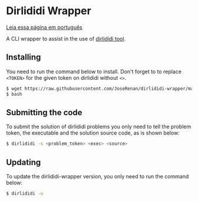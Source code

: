 # Dirlididi Wrapper

[Leia essa página em português](https://github.com/JoseRenan/dirlididi-wrapper/blob/master/README.md)

A CLI wrapper to assist in the use of [dirlididi tool](http://dirlididi.com).

## Installing

You need to run the command below to install. Don't forget to to replace `<TOKEN>` for the given token on dirlididi without `<>`.

```sh
$ wget https://raw.githubusercontent.com/JoseRenan/dirlididi-wrapper/master/dirlididi-wrapper.py && (python dirlididi-wrapper.py -i <TOKEN>; rm dirlididi-wrapper.py)
$ bash
```

## Submitting the code

To submit the solution of dirlididi problems you only need to tell the problem token, the executable and the solution source code, as is shown below:

```sh
$ dirlididi -s <problem_token> <exec> <source>
```

## Updating

To update the dirlididi-wrapper version, you only need to run the command below:

```sh
$ dirlididi -u
```
